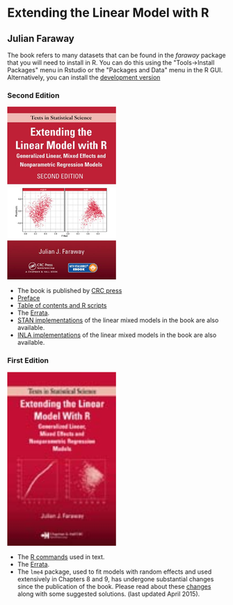 # Extending the Linear Model with R

## Julian Faraway

The book refers to many datasets that can be found in the *faraway* package that 
you will need to install in R. You can do this using the "Tools->Install Packages"
menu in Rstudio or the "Packages and Data" menu in the R GUI. Alternatively, you
can install the [development version](https://github.com/julianfaraway/faraway)

### Second Edition

<img src="elm2.jpg" alt="ELM 2Ed book" width="250"/>

- The book is published by [CRC press](https://www.crcpress.com/Extending-the-Linear-Model-with-R-Generalized-Linear-Mixed-Effects-and/Faraway/9781498720960)
- [Preface](preface2.md)
- [Table of contents and R scripts](toc2.md)
- The [Errata](errata2.md).
- [STAN implementations](https://people.bath.ac.uk/jjf23/stan/index.html) of the linear mixed models in the book are also available.
- [INLA implementations](http://julianfaraway.github.io/brinla/examples/) of the linear mixed models in the book are also available.

### First Edition

<img src="elm.jpg" alt="ELM 1Ed book" width="250"/>

- The [R commands](scripts/index.md)  used in text.
- The [Errata](errata.md).
- The `lme4` package, used to  fit models with random effects and used extensively in Chapters 8 and 9, has
  undergone substantial changes since the publication of the book. Please read about these [changes](mixchange.md)
  along with some suggested solutions. (last updated April 2015).


